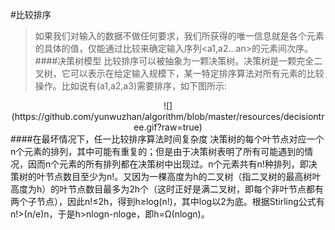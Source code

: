 #比较排序
>如果我们对输入的数据不做任何要求，我们所获得的唯一信息就是各个元素的具体的值，仅能通过比较来确定输入序列<a1,a2...an>的元素间次序。
####决策树模型
		比较排序可以被抽象为一颗决策树。决策树是一颗完全二叉树，它可以表示在给定输入规模下，某一特定排序算法对所有元素的比较操作。比如说有(a1,a2,a3)需要排序，如下图所示:
		
<center>![](https://github.com/yunwuzhan/algorithm/blob/master/resources/decisiontree.gif?raw=true)</center>
####在最坏情况下，任一比较排序算法时间复杂度
		决策树的每个叶节点对应一个n个元素的排列，其中可能有重复的；但是由于决策树表明了所有可能遇到的情况，因而n个元素的所有排列都在决策树中出现过。n个元素共有n!种排列，即决策树的叶节点数目至少为n!。又因为一棵高度为h的二叉树（指二叉树的最高树叶高度为h）的叶节点数目最多为2h个（这时正好是满二叉树，即每个非叶节点都有两个子节点），因此n!≤2h，得到h≥log(n!)，其中log以2为底。根据Stirling公式有n!>(n/e)n，于是h>nlogn-nloge，即h=Ω(nlogn)。

